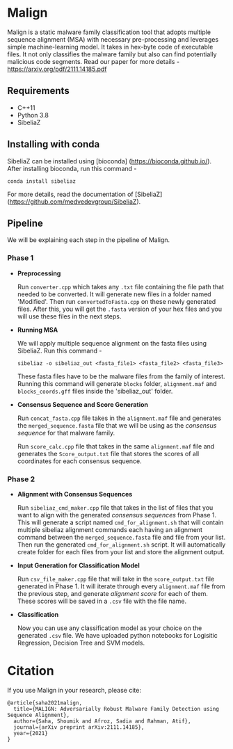 # Malign
Malign is a static malware family classification tool that adopts multiple sequence alignment (MSA) with necessary pre-processing and leverages simple machine-learning model. It takes in hex-byte code of executable files. It not only classifies the malware family but also can find potentially malicious code segments. Read our paper for more details - https://arxiv.org/pdf/2111.14185.pdf

## Requirements
- C++11
- Python 3.8
- SibeliaZ

## Installing with conda

SibeliaZ can be installed using [bioconda] (https://bioconda.github.io/). 
After installing bioconda, run this command - 
```
conda install sibeliaz
```

For more details, read the documentation of [SibeliaZ] (https://github.com/medvedevgroup/SibeliaZ).

## Pipeline
We will be explaining each step in the pipeline of Malign.

### Phase 1

- **Preprocessing** 

  Run `converter.cpp` which takes any `.txt` file containing the file path that needed to be converted. It will generate new files in a folder named 'Modified'. Then run `convertedToFasta.cpp` on these newly generated files. After this, you will get the `.fasta` version of your hex files and you will use these files in the next steps.

- **Running MSA**

  We will apply multiple sequence alignment on the fasta files using SibeliaZ. Run this command -
  ```
  sibeliaz -o sibeliaz_out <fasta_file1> <fasta_file2> <fasta_file3>
  ```
  These fasta files have to be the malware files from the family of interest. Running this command will generate `blocks` folder,  `alignment.maf` and `blocks_coords.gff` files inside the 'sibeliaz_out' folder.

- **Consensus Sequence and Score Generation**

  Run `concat_fasta.cpp` file takes in the `alignment.maf` file and generates the `merged_sequence.fasta` file that we will be using as the *consensus sequence* for that malware family.

  Run `score_calc.cpp` file that takes in the same `alignment.maf` file and  generates the `Score_output.txt` file that stores the scores of all coordinates for each consensus sequence. 


### Phase 2

- **Alignment with Consensus Sequences**

  Run `sibeliaz_cmd_maker.cpp` file that takes in the list of files that you want to align with the generated *consensus sequences* from Phase 1. This will generate a script named `cmd_for_alignment.sh` that will contain multiple sibeliaz alignment commands each having an alignment command between the `merged_sequence.fasta` file and file from your list.
  Then run the generated `cmd_for_alignment.sh` script. It will automatically create folder for each files from your list and store the alignment output.

- **Input Generation for Classification Model**
  
  Run `csv_file_maker.cpp` file that will take in the `score_output.txt` file generated in Phase 1. It will iterate through every `alignment.maf` file from the previous step, and generate *alignment score* for each of them. These scores will be saved in a `.csv` file with the file name.

- **Classification**

  Now you can use any classification model as your choice on the generated `.csv` file. We have uploaded python notebooks for Logisitic Regression, Decision Tree and SVM models.


# Citation

If you use Malign in your research, please cite:
```
@article{saha2021malign,
  title={MALIGN: Adversarially Robust Malware Family Detection using Sequence Alignment},
  author={Saha, Shoumik and Afroz, Sadia and Rahman, Atif},
  journal={arXiv preprint arXiv:2111.14185},
  year={2021}
}
```
  
